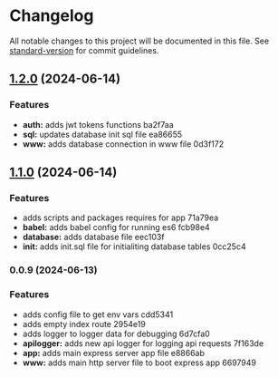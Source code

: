 # Changelog

All notable changes to this project will be documented in this file. See [standard-version](https://github.com/conventional-changelog/standard-version) for commit guidelines.

## [1.2.0](///compare/v1.1.0...v1.2.0) (2024-06-14)


### Features

* **auth:** adds jwt tokens functions ba2f7aa
* **sql:** updates database init sql file ea86655
* **www:** adds database connection in www file 0d3f172

## [1.1.0](///compare/v0.0.9...v1.1.0) (2024-06-14)


### Features

* adds scripts and packages requires for app 71a79ea
* **babel:** adds babel config for running es6 fcb98e4
* **database:** adds database file eec103f
* **init:** adds init.sql file for initialiting database tables 0cc25c4

### 0.0.9 (2024-06-13)


### Features

* adds config file to get env vars cdd5341
* adds empty index route 2954e19
* adds logger to logger data for debugging 6d7cfa0
* **apilogger:** adds new api logger for logging api requests 7f163de
* **app:** adds main express server app file e8866ab
* **www:** adds main http server file to boot express app 6697949
